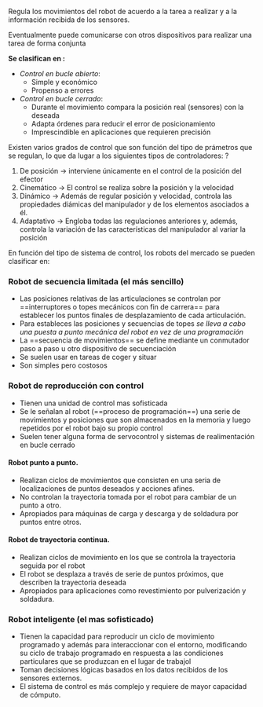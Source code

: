Regula los movimientos del robot de acuerdo a la tarea a realizar y a la información recibida de los sensores.

Eventualmente puede comunicarse con otros dispositivos para realizar una tarea de forma conjunta

**Se clasifican en :**
- *Control en bucle abierto*:
	- Simple y económico
	- Propenso a errores
- *Control en bucle cerrado*:
	- Durante el movimiento compara la posición real (sensores) con la deseada
	- Adapta órdenes para reducir el error de posicionamiento
	- Imprescindible en aplicaciones que requieren precisión

Existen varios grados de control que son función del tipo de prámetros que se regulan, lo que da lugar a los siguientes tipos de controladores:
?
1. De posición $\rightarrow$ interviene únicamente en el control de la posición del efector
2. Cinemático  $\rightarrow$ El control se realiza sobre la posición y la velocidad
3. Dinámico $\rightarrow$ Además de regular posición y velocidad, controla las propiedades diámicas del manipulador y de los elementos asociados a él.
4. Adaptativo $\rightarrow$ Engloba todas las regulaciones anteriores y, además, controla la variación de las características del manipulador al variar la posición
<!--SR:!2023-05-10,3,250-->

En función del tipo de sistema de control, los robots del mercado se pueden clasificar en:

### Robot de secuencia limitada (el más sencillo)
- Las posiciones relativas de las articulaciones se controlan por ==interruptores o topes mecánicos con fin de carrera== para establecer los puntos finales de desplazamiento de cada articulación.
- Para estableces las posiciones y secuencias de topes *se lleva a cabo una puesta a punto mecánica del robot en vez de una programación* 
- La ==secuencia de movimientos== se define mediante un conmutador paso a paso u otro dispositivo de secuenciación
- Se suelen usar en tareas de coger y situar
- Son simples pero costosos
<!--SR:!2023-05-10,3,250!2023-05-09,1,210-->

### Robot de reproducción con control
- Tienen una unidad de control mas sofisticada
- Se le señalan al robot (==proceso de programación==) una serie de movimientos y posiciones que son almacenados en la memoria y luego repetidos por el robot bajo su propio control
- Suelen tener alguna forma de servocontrol  y sistemas de realimentación en bucle cerrado
<!--SR:!2023-05-10,3,250-->

#### Robot punto a punto.
- Realizan ciclos de movimientos que consisten en una seria de localizaciones de puntos deseados y acciones afines.
- No controlan la trayectoria tomada por el robot para cambiar de un punto a otro.
- Apropiados para máquinas de carga y descarga y de soldadura por puntos entre otros.

#### Robot de trayectoria continua.
- Realizan ciclos de movimiento en los que se controla la trayectoria seguida por el robot
- El robot se desplaza a través de serie de puntos próximos, que describen la trayectoria deseada
- Apropiados para aplicaciones como revestimiento por pulverización y soldadura.


### Robot inteligente (el mas sofisticado)
- Tienen la capacidad para reproducir un ciclo de movimiento programado y además para interaccionar con el entorno, modificando su ciclo de trabajo programado en respuesta a las condiciones particulares que se produzcan en el lugar de trabajol
- Toman decisiones lógicas basados en los datos recibidos de los sensores externos.
- El sistema de control es más complejo y requiere de mayor capacidad de cómputo.

